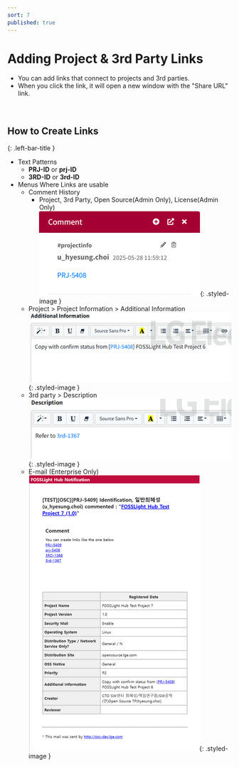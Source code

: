 ```yaml
---
sort: 7
published: true
---
```


# Adding Project & 3rd Party Links 
- You can add links that connect to projects and 3rd parties.  
- When you click the link, it will open a new window with the "Share URL" link.    
<br><br>

## How to Create Links  
{: .left-bar-title }  

- Text Patterns  
    - **PRJ-ID** or **prj-ID**  
    - **3RD-ID** or **3rd-ID**  
- Menus Where Links are usable  
    - Comment History 
        - Project, 3rd Party, Open Source(Admin Only), License(Admin Only)  
        ![CommentLink](../../images/common/project_link/comment_link.png){: .styled-image }  
    - Project > Project Information > Additional Information  
    ![AdditionalInfoLink](../../images/common/project_link/additional_info_link.png){: .styled-image }  
    - 3rd party > Description  
    ![DescriptionLink](../../images/common/project_link/description_link.png){: .styled-image }  
    - E-mail (Enterprise Only)  
    ![EmailLink](../../images/common/project_link/email_link.png){: .styled-image }     
        